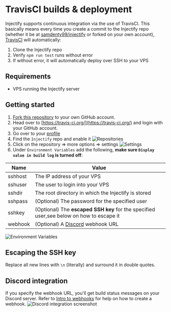 # TravisCI builds & deployment
Injectify supports continuous integration via the use of TravisCI. This basically means every time you create a commit to the Injectify repo (whether it be at [samdenty99/injectify](https://github.com/samdenty99/injectify) or forked on your own account), [TravisCI](https://travis-ci.org/) will automatically:

1. Clone the Injectify repo
2. Verify `npm run test` runs without error
3. If without error, it will automatically deploy over SSH to your VPS

## Requirements
- VPS running the Injectify server

## Getting started
1. [Fork this repository](https://github.com/samdenty99/injectify/fork) to your own GitHub account.
2. Head over to [https://travis-ci.org/](https://travis-ci.org/) and login with your GitHub account.
3. Go over to your [profile](https://travis-ci.org/profile)
4. Find the `Injectify` repo and enable it
![Repositories](https://i.imgur.com/ezjQsGm.png)
5. Click on the repository => more options => settings
![Settings](https://i.imgur.com/aSN3dCn.png)
6. Under `Environment Variables` add the following, **make sure `Display value in build log` is turned off**:

| Name    | Value                                                                                    |
| ------- | ---------------------------------------------------------------------------------------- |
| sshhost | The IP address of your VPS                                                               |
| sshuser | The user to login into your VPS                                                          |
| sshdir  | The root directory in which the Injectify is stored                                      |
| sshpass | (Optional) The password for the specified user                                           |
| sshkey  | (Optional) The **escaped SSH key** for the specified user,see below on how to escape it  |
| webhook | (Optional) A [Discord](https://discordapp.com/) webhook URL                              |

![Environment Variables](https://i.imgur.com/DgrUZtT.png)

## Escaping the SSH key
Replace all new lines with `\n` (literally) and surround it in double quotes.

## Discord integration
If you specify the webhook URL, you'll get build status messages on your Discord server. Refer to [Intro to webhooks](https://support.discordapp.com/hc/en-us/articles/228383668-Intro-to-Webhooks) for help on how to create a webhook.
![Discord integration screenshot](https://i.imgur.com/ZqFD0eY.png)